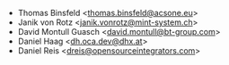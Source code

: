 - Thomas Binsfeld \<<thomas.binsfeld@acsone.eu>\>
- Janik von Rotz \<<janik.vonrotz@mint-system.ch>\>
- David Montull Guasch \<<david.montull@bt-group.com>\>
- Daniel Haag \<<dh.oca.dev@dhx.at>\>
- Daniel Reis \<<dreis@opensourceintegrators.com>\>
